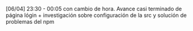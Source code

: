 [06/04] 23:30 - 00:05 con cambio de hora. Avance casi terminado de página lógin + investigación sobre configuración de la src y solución de problemas del npm 

